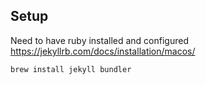 

## Setup
Need to have ruby installed and configured
https://jekyllrb.com/docs/installation/macos/

```
brew install jekyll bundler
```